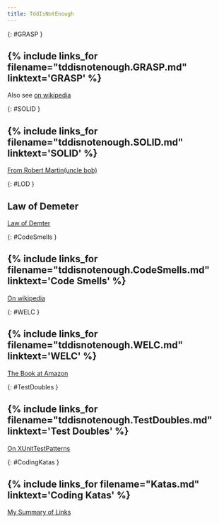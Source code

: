 ```yaml
---
title: TddIsNotEnough
---
```

{: #GRASP }
## {% include links_for filename="tddisnotenough.GRASP.md" linktext='GRASP' %}
Also see [on wikipedia](http://en.wikipedia.org/wiki/GRASP_(object-oriented_design))

{: #SOLID }
## {% include links_for filename="tddisnotenough.SOLID.md" linktext='SOLID' %}
[From Robert Martin(uncle bob)](http://butunclebob.com/ArticleS.UncleBob.PrinciplesOfOod)

{: #LOD }
## Law of Demeter
[Law of Demter](http://en.wikipedia.org/wiki/Law_of_Demeter)

{: #CodeSmells }
## {% include links_for filename="tddisnotenough.CodeSmells.md" linktext='Code Smells' %}
[On wikipedia](http://en.wikipedia.org/wiki/Code_smell)

{: #WELC }
## {% include links_for filename="tddisnotenough.WELC.md" linktext='WELC' %}
[The Book at Amazon](http://www.amazon.com/Working-Effectively-Legacy-Michael-Feathers/dp/0131177052)

{: #TestDoubles }
## {% include links_for filename="tddisnotenough.TestDoubles.md" linktext='Test Doubles' %}
[On XUnitTestPatterns](http://xunitpatterns.com/Test%20Double.html)

{: #CodingKatas }
## {% include links_for filename="Katas.md" linktext='Coding Katas' %}
[My Summary of Links](Katas)
